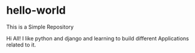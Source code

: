 # hello-world
This is a Simple Repository

Hi All!
I like python and django and learning to build different Applications related to it.
